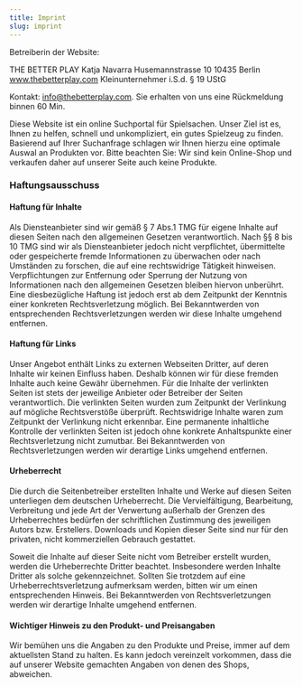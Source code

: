 ```yaml
---
title: Imprint
slug: imprint
---
```


Betreiberin der Website:

THE BETTER PLAY
Katja Navarra
Husemannstrasse 10
10435 Berlin
www.thebetterplay.com
Kleinunternehmer i.S.d. § 19 UStG

Kontakt: info@thebetterplay.com. Sie erhalten von uns eine Rückmeldung binnen 60 Min.

Diese Website ist ein online Suchportal für Spielsachen. Unser Ziel ist es, Ihnen zu helfen, schnell und unkompliziert, ein gutes Spielzeug zu finden. Basierend auf Ihrer Suchanfrage schlagen wir Ihnen hierzu eine optimale Auswal an Produkten vor. Bitte beachten Sie: Wir sind kein Online-Shop und verkaufen daher auf unserer Seite auch keine Produkte.

### Haftungsausschuss

#### Haftung für Inhalte

Als Diensteanbieter sind wir gemäß § 7 Abs.1 TMG für eigene Inhalte auf diesen Seiten nach den allgemeinen Gesetzen verantwortlich. Nach §§ 8 bis 10 TMG sind wir als Diensteanbieter jedoch nicht verpflichtet, übermittelte oder gespeicherte fremde Informationen zu überwachen oder nach Umständen zu forschen, die auf eine rechtswidrige Tätigkeit hinweisen. Verpflichtungen zur Entfernung oder Sperrung der Nutzung von Informationen nach den allgemeinen Gesetzen bleiben hiervon unberührt. Eine diesbezügliche Haftung ist jedoch erst ab dem Zeitpunkt der Kenntnis einer konkreten Rechtsverletzung möglich. Bei Bekanntwerden von entsprechenden Rechtsverletzungen werden wir diese Inhalte umgehend entfernen.

#### Haftung für Links

Unser Angebot enthält Links zu externen Webseiten Dritter, auf deren Inhalte wir keinen Einfluss haben. Deshalb können wir für diese fremden Inhalte auch keine Gewähr übernehmen. Für die Inhalte der verlinkten Seiten ist stets der jeweilige Anbieter oder Betreiber der Seiten verantwortlich. Die verlinkten Seiten wurden zum Zeitpunkt der Verlinkung auf mögliche Rechtsverstöße überprüft. Rechtswidrige Inhalte waren zum Zeitpunkt der Verlinkung nicht erkennbar. Eine permanente inhaltliche Kontrolle der verlinkten Seiten ist jedoch ohne konkrete Anhaltspunkte einer Rechtsverletzung nicht zumutbar. Bei Bekanntwerden von Rechtsverletzungen werden wir derartige Links umgehend entfernen.

#### Urheberrecht

Die durch die Seitenbetreiber erstellten Inhalte und Werke auf diesen Seiten unterliegen dem deutschen Urheberrecht. Die Vervielfältigung, Bearbeitung, Verbreitung und jede Art der Verwertung außerhalb der Grenzen des Urheberrechtes bedürfen der schriftlichen Zustimmung des jeweiligen Autors bzw. Erstellers. Downloads und Kopien dieser Seite sind nur für den privaten, nicht kommerziellen Gebrauch gestattet.

Soweit die Inhalte auf dieser Seite nicht vom Betreiber erstellt wurden, werden die Urheberrechte Dritter beachtet. Insbesondere werden Inhalte Dritter als solche gekennzeichnet. Sollten Sie trotzdem auf eine Urheberrechtsverletzung aufmerksam werden, bitten wir um einen entsprechenden Hinweis. Bei Bekanntwerden von Rechtsverletzungen werden wir derartige Inhalte umgehend entfernen.

#### Wichtiger Hinweis zu den Produkt- und Preisangaben

Wir bemühen uns die Angaben zu den Produkte und Preise, immer auf dem aktuellsten Stand zu halten. Es kann jedoch vereinzelt vorkommen, dass die auf unserer Website gemachten Angaben von denen des Shops, abweichen.
